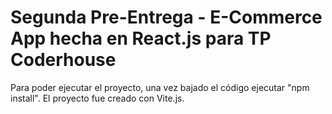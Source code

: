 # Segunda Pre-Entrega - E-Commerce App hecha en React.js para TP Coderhouse
Para poder ejecutar el proyecto, una vez bajado el código ejecutar "npm install".
El proyecto fue creado con Vite.js.
